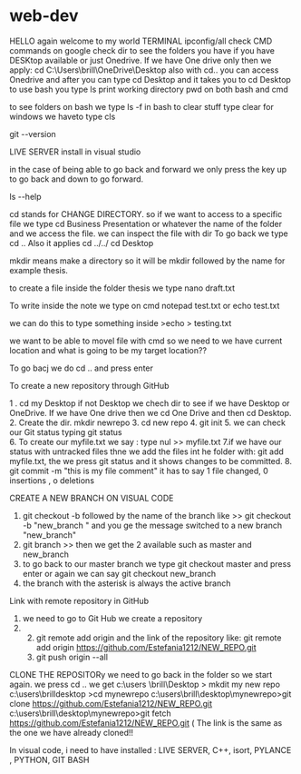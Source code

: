 # web-dev

HELLO again welcome to my world 
TERMINAL ipconfig/all 
check CMD commands on google 
check dir to see the folders you have if you have DESKtop available or just Onedrive. 
If we have One drive only then we apply: cd C:\Users\brill\OneDrive\Desktop 
also with cd.. you can access Onedrive and after you can type cd Desktop and it takes you to cd Desktop 
to use bash you type ls 
print working directory pwd on both bash and cmd

to see folders on bash we type ls -f 
in bash to clear stuff type clear 
for windows we haveto type cls 

git  --version

LIVE SERVER install in visual studio 




in the case of being able to go back and forward we only press the key up to go back and down to go forward. 


ls --help 

cd stands for CHANGE DIRECTORY.   so if we want to access to a specific file we type cd Business Presentation or whatever the name of the folder and we access 
the file. we can inspect the file with dir 
To go back we type cd .. 
Also it applies  cd ../../
cd Desktop




mkdir means make a directory so it will be mkdir followed by the name for example thesis. 


to create a file inside the folder thesis we type nano draft.txt



To write inside the note we type on cmd notepad test.txt or echo test.txt 


 we can do this to type something inside        >echo > testing.txt


we want to be able to movel file with cmd so we need to we have current location and what is going to be my target location?? 

To go bacj we do cd .. and press enter 

To create a new repository through GitHub 

1 . cd my Desktop if not Desktop we chech dir to see if we have Desktop or OneDrive. 
If we have One drive then we cd One Drive and then cd Desktop. 
2. Create the dir. mkdir newrepo 
3. cd new repo 
4. git init 
5. we can check our Git status typing git status  
6. To create our myfile.txt we say : type nul >> myfile.txt
7.if we have our status with untracked files thne we add the files int he folder with: git add myfile.txt,  the we press git status and it shows changes to be committed. 
8. git commit -m  "this is my file comment" it has to say 1 file changed, 0 insertions , o deletions

CREATE A NEW BRANCH ON VISUAL CODE 
1. git checkout -b followed by the name of the branch like >> git checkout -b "new_branch " and you ge the message switched to a new branch "new_branch"
2. git branch >> then we get the 2 available such as master and new_branch
3. to go back to our master branch we type git checkout master and press enter or again we can say git checkout new_branch
4. the branch with the asterisk is always the active branch 


Link with remote repository in GitHub 

1. we need to go to Git Hub  we create a repository
2. 2. git remote add origin and the link of the repository like:  git remote add origin https://github.com/Estefania1212/NEW_REPO.git
   3. git push origin --all 

CLONE THE REPOSITORy 
we need to go back in the folder so we start again. we press cd .. 
we get c:\users \brill\Desktop > mkdit my new repo
c:\users\brilldesktop >cd mynewrepo
c:\users\brill\desktop\mynewrepo>git clone   https://github.com/Estefania1212/NEW_REPO.git
c:\users\brill\desktop\mynewrepo>git fetch https://github.com/Estefania1212/NEW_REPO.git   ( The link is the same as the one we have already cloned!! 


In visual code, i need to have installed : LIVE SERVER, C++, isort, PYLANCE , PYTHON, GIT BASH 






